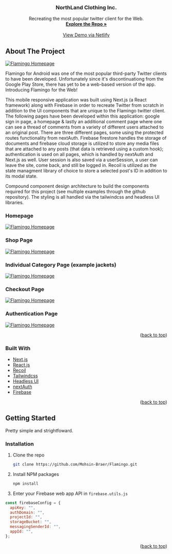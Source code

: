 <div id="top"></div>
<!--
*** Thanks for checking out the Best-README-Template. If you have a suggestion
*** that would make this better, please fork the repo and create a pull request
*** or simply open an issue with the tag "enhancement".
*** Don't forget to give the project a star!
*** Thanks again! Now go create something AMAZING! :D
-->

<!-- PROJECT SHIELDS -->
<!--
*** I'm using markdown "reference style" links for readability.
*** Reference links are enclosed in brackets [ ] instead of parentheses ( ).
*** See the bottom of this document for the declaration of the reference variables
*** for contributors-url, forks-url, etc. This is an optional, concise syntax you may use.
*** https://www.markdownguide.org/basic-syntax/#reference-style-links
-->

<!-- PROJECT LOGO -->
<br />
<div align="center">
<h3 align="center">NorthLand Clothing Inc.</h3>

  <p align="center">
    Recreating the most popular twitter client for the Web.
    <br />
    <a href="https://github.com/Mohsin-Braer/NorthLand-Clothing/"><strong>Explore the Repo »</strong></a>
    <br />
    <br />
    <a href="https://62d19d7d94f05f4934e81c8f--gorgeous-kleicha-071edb.netlify.app/">View Demo via Netlify</a>
  </p>
</div>

<!-- ABOUT THE PROJECT -->

## About The Project

[![Flamingo Homepage][homepage-src]](https://62d19d7d94f05f4934e81c8f--gorgeous-kleicha-071edb.netlify.app/)

Flamingo for Android was one of the most popular third-party Twitter clients to have been developed. Unfortunately since it's discontinuationg from the Google Play Store, there has yet to be a web-based version of the app. Introducing Flamingo for the Web! 

This mobile responsive application was built using Next.js (a React framework) along with Firebase in order to recreate Twitter from scratch in addition to the UI components that are unique to the Flamingo twitter client. The following pages have been developed within this application: google sign in page, a homepage & lastly an additional comment page where one can see a thread of comments from a variety of different users attached to an original post. There are three different pages, some using the protected routes functionality from nextAuth. Firebase firestore handles the storage of documents and firebase cloud storage is utilized to store any media files that are attached to any posts (that data is retrieved using a custom hook); authentication is used on all pages, which is handled by nextAuth and Next.js as well. User session is also saved via a userSession, a user can leave the site, come back, and still be logged in. Recoil is utilized as the state managment library of choice to store a selected post's ID in addition to its modal state.

Compound component design architecture to build the components required for this project (see multiple examples through the github repository). The styling is all handled via the tailwindcss and headless UI libraries.

### Homepage
[![Flamingo Homepage][homepage-src]](https://62d19d7d94f05f4934e81c8f--gorgeous-kleicha-071edb.netlify.app/)

### Shop Page
[![Flamingo Homepage][homepage-src]](https://62d19d7d94f05f4934e81c8f--gorgeous-kleicha-071edb.netlify.app/shop)

### Individual Category Page (example jackets)
[![Flamingo Homepage][homepage-src]](https://62d19d7d94f05f4934e81c8f--gorgeous-kleicha-071edb.netlify.app/shop/jackets)

### Checkout Page
[![Flamingo Homepage][homepage-src]](https://62d19d7d94f05f4934e81c8f--gorgeous-kleicha-071edb.netlify.app/checkout)

### Authentication Page
[![Flamingo Homepage][homepage-src]](https://62d19d7d94f05f4934e81c8f--gorgeous-kleicha-071edb.netlify.app/auth)


<p align="right">(<a href="#top">back to top</a>)</p>

### Built With

- [Next.js](https://nextjs.org/)
- [React.js](https://reactjs.org/)
- [Recoil](https://recoiljs.org/)
- [Tailwindcss](https://tailwindcss.com/)
- [Headless UI](https://headlessui.com/)
- [nextAuth](https://next-auth.js.org/)
- [Firebase](https://firebase.google.com/)

<p align="right">(<a href="#top">back to top</a>)</p>

<!-- GETTING STARTED -->

## Getting Started

Pretty simple and strightfoward.

### Installation

1. Clone the repo
   ```sh
   git clone https://github.com/Mohsin-Braer/Flamingo.git
   ```
2. Install NPM packages
   ```sh
   npm install
   ```
3. Enter your Firebase web app API in `firebase.utils.js`

```js
const firebaseConfig = {
  apiKey: "",
  authDomain: "",
  projectId: "",
  storageBucket: "",
  messagingSenderId: "",
  appId: "",
};
```

<p align="right">(<a href="#top">back to top</a>)</p>


<!-- MARKDOWN LINKS & IMAGES -->
<!-- https://www.markdownguide.org/basic-syntax/#reference-style-links -->

[contributors-shield]: https://img.shields.io/github/contributors/github_username/repo_name.svg?style=for-the-badge
[contributors-url]: https://github.com/github_username/repo_name/graphs/contributors
[forks-shield]: https://img.shields.io/github/forks/github_username/repo_name.svg?style=for-the-badge
[forks-url]: https://github.com/github_username/repo_name/network/members
[stars-shield]: https://img.shields.io/github/stars/github_username/repo_name.svg?style=for-the-badge
[stars-url]: https://github.com/github_username/repo_name/stargazers
[issues-shield]: https://img.shields.io/github/issues/github_username/repo_name.svg?style=for-the-badge
[issues-url]: https://github.com/github_username/repo_name/issues
[license-shield]: https://img.shields.io/github/license/github_username/repo_name.svg?style=for-the-badge
[license-url]: https://github.com/github_username/repo_name/blob/master/LICENSE.txt
[linkedin-shield]: https://img.shields.io/badge/-LinkedIn-black.svg?style=for-the-badge&logo=linkedin&colorB=555
[linkedin-url]: https://linkedin.com/in/linkedin_username

[homepage-src]: https://postimg.cc/YGXDkWYk
[sign-in-src]: https://postimg.cc/XZkDHhvr
[comment-src]: https://postimg.cc/hJB50gKF
[mobile-responsive-src]: https://postimg.cc/ZBYs1c9V

[demo-img-gallery-link]: https://postimg.cc/gallery/Ym8nYm9
